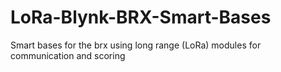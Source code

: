 # LoRa-Blynk-BRX-Smart-Bases
Smart bases for the brx using long range (LoRa) modules for communication and scoring
